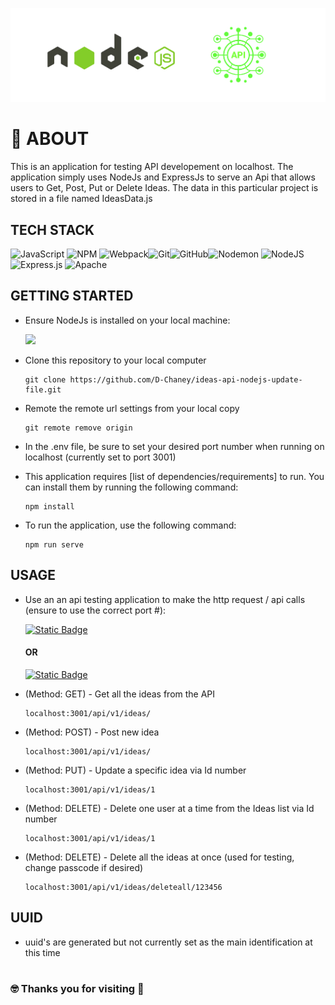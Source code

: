 ![Project Banner](https://github.com/D-Chaney/ideas-api-nodejs-update-file/blob/master/NodeJs_Api_Banner.png?raw=true)

# 📄 ABOUT
This is an application for testing API developement on localhost. The application simply uses NodeJs and ExpressJs to serve an Api that allows users to Get, Post, Put or Delete Ideas. The data in this particular project is stored in a file named IdeasData.js

## TECH STACK
 ![JavaScript](https://img.shields.io/badge/javascript-%23323330.svg?style=for-the-badge&logo=javascript&logoColor=%23F7DF1E) ![NPM](https://img.shields.io/badge/NPM-%23CB3837.svg?style=for-the-badge&logo=npm&logoColor=white) ![Webpack](https://img.shields.io/badge/webpack-%238DD6F9.svg?style=for-the-badge&logo=webpack&logoColor=black)![Git](https://img.shields.io/badge/git-%23F05033.svg?style=for-the-badge&logo=git&logoColor=white)![GitHub](https://img.shields.io/badge/github-%23121011.svg?style=for-the-badge&logo=github&logoColor=white)![Nodemon](https://img.shields.io/badge/NODEMON-%23323330.svg?style=for-the-badge&logo=nodemon&logoColor=%BBDEAD) ![NodeJS](https://img.shields.io/badge/node.js-6DA55F?style=for-the-badge&logo=node.js&logoColor=white) ![Express.js](https://img.shields.io/badge/express.js-%23404d59.svg?style=for-the-badge&logo=express&logoColor=%2361DAFB) ![Apache](https://img.shields.io/badge/apache-%23D42029.svg?style=for-the-badge&logo=apache&logoColor=white) 
 

## GETTING STARTED

- Ensure NodeJs is installed on your local machine:
  
  <a href="https://nodejs.org/en"><img src="https://img.shields.io/badge/Go_to_nodejs.org-6DA55F?style=for-the-badge&logo=node.js&logoColor=white"></a>

- Clone this repository to your local computer
  ```
  git clone https://github.com/D-Chaney/ideas-api-nodejs-update-file.git
  ```

- Remote the remote url settings from your local copy
  ```
  git remote remove origin
  ```

- In the .env file, be sure to set your desired port number when running on localhost (currently set to port 3001)

- This application requires [list of dependencies/requirements] to run. You can install them by running the following command:
    ```
    npm install
    ```

- To run the application, use the following command:
    ```
    npm run serve
    ```

## USAGE 
- Use an an api testing application to make the http request / api calls (ensure to use the correct port #):
  
  <a href="https://www.postman.com/"><img alt="Static Badge" src="https://img.shields.io/badge/Postman.com-orange?style=for-the-badge&logo=Postman&logoColor=white&labelColor=grey"></a>
  <h4>OR</h4>
  <a href="https://insomnia.rest/"><img alt="Static Badge" src="https://img.shields.io/badge/insomnia.rest-purple?style=for-the-badge&logo=insomnia&logoColor=white&labelColor=grey"></a>

- (Method: GET) - Get all the ideas from the API 
  ```
  localhost:3001/api/v1/ideas/
  ```
- (Method: POST) - Post new idea 
  ```
  localhost:3001/api/v1/ideas/
  ```
- (Method: PUT) - Update a specific idea via Id number
  ```
  localhost:3001/api/v1/ideas/1
  ```

- (Method: DELETE) - Delete one user at a time from the Ideas list via Id number
  ```
  localhost:3001/api/v1/ideas/1
  ```
  
- (Method: DELETE) - Delete all the ideas at once (used for testing, change passcode if desired)
  ```
  localhost:3001/api/v1/ideas/deleteall/123456
  ```

## UUID
- uuid's are generated but not currently set as the main identification at this time

#
  
### 🤓 Thanks you for visiting 👋

